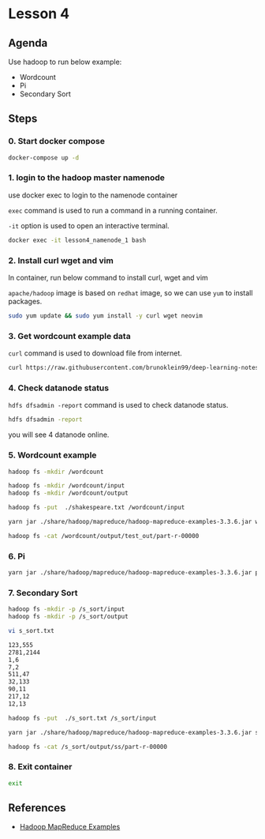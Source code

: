 # Lesson 4

## Agenda

Use hadoop to run below example:

- Wordcount
- Pi
- Secondary Sort

## Steps

### 0. Start docker compose

```bash
docker-compose up -d
```

### 1. login to the hadoop master namenode

use docker exec to login to the namenode container

`exec` command is used to run a command in a running container.

`-it` option is used to open an interactive terminal.

```bash
docker exec -it lesson4_namenode_1 bash
```

### 2. Install curl wget and vim

In container, run below command to install curl, wget and vim

`apache/hadoop` image is based on `redhat` image, so we can use `yum` to install packages.

```bash
sudo yum update && sudo yum install -y curl wget neovim
```

### 3. Get wordcount example data

`curl` command is used to download file from internet.

```bash
curl https://raw.githubusercontent.com/brunoklein99/deep-learning-notes/master/shakespeare.txt -o shakespeare.txt
```

### 4. Check datanode status

`hdfs dfsadmin -report` command is used to check datanode status.

```bash
hdfs dfsadmin -report
```

you will see 4 datanode online.

### 5. Wordcount example

```bash
hadoop fs -mkdir /wordcount
```

```bash
hadoop fs -mkdir /wordcount/input
hadoop fs -mkdir /wordcount/output
```

```bash
hadoop fs -put  ./shakespeare.txt /wordcount/input
```

```bash
yarn jar ./share/hadoop/mapreduce/hadoop-mapreduce-examples-3.3.6.jar wordcount /wordcount/input/shakespeare.txt /wordcount/output/test_out
```

```bash
hadoop fs -cat /wordcount/output/test_out/part-r-00000
```

### 6. Pi

```bash
yarn jar ./share/hadoop/mapreduce/hadoop-mapreduce-examples-3.3.6.jar pi 2 10000
```

### 7. Secondary Sort

```bash
hadoop fs -mkdir -p /s_sort/input
hadoop fs -mkdir -p /s_sort/output
```

```bash
vi s_sort.txt
```

```txt
123,555
2781,2144
1,6
7,2
511,47
32,133
90,11
217,12
12,13
```

```bash
hadoop fs -put  ./s_sort.txt /s_sort/input
```

```bash
yarn jar ./share/hadoop/mapreduce/hadoop-mapreduce-examples-3.3.6.jar secondarysort /s_sort/input/s_sort.txt /s_sort/output/ss
```

```bash
hadoop fs -cat /s_sort/output/ss/part-r-00000
```

### 8. Exit container

```bash
exit
```

## References

- [Hadoop MapReduce Examples](https://hadoop.apache.org/docs/r3.3.6/hadoop-mapreduce-client/hadoop-mapreduce-client-core/MapReduceTutorial.html)

